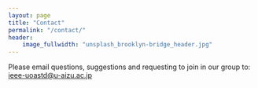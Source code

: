 ```yaml
---
layout: page
title: "Contact"
permalink: "/contact/"
header:
    image_fullwidth: "unsplash_brooklyn-bridge_header.jpg"
---
```


Please email questions, suggestions and requesting to join in our group to: <ieee-uoastd@u-aizu.ac.jp>
